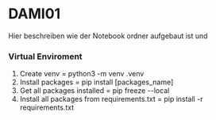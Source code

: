 # DAMI01

Hier beschreiben wie der Notebook ordner aufgebaut ist und 

### Virtual Enviroment
1. Create venv = python3 -m venv .venv
2. Install packages = pip install [packages_name]
3. Get all packages installed = pip freeze --local
4. Install all packages from requirements.txt =  pip install -r requirements.txt